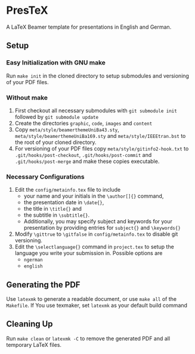 # PresTeX

A LaTeX Beamer template for presentations in English and German.

## Setup

### Easy Initialization with GNU make

Run `make init` in the cloned directory to setup submodules and versioning of your PDF files.

### Without make

 1. First checkout all necessary submodules with `git submodule init` followed by `git submodule update`
 2. Create the directories `graphic`, `code`, `images` and `content`
 3. Copy `meta/style/beamerthemeUniBa43.sty`, `meta/style/beamerthemeUniBa169.sty` and `meta/style/IEEEtran.bst` to the root of your cloned directory.
 4. For versioning of your PDF files copy `meta/style/gitinfo2-hook.txt` to `.git/hooks/post-checkout`, `.git/hooks/post-commit` and `.git/hooks/post-merge` and make these copies executable.

### Necessary Configurations

 1. Edit the `config/metainfo.tex` file to include
    * your name and your initials in the `\author[]{}` command,
    * the presentation date in `\date{}`,
    * the title in `\title{}` and
    * the subtitle in `\subtitle{}`.
    * Additionally, you may specify subject and keywords for your presentation by providing entries for `subject{}` and `\keywords{}`
 2. Modify `\gittrue` to `\gitfalse` in `config/metainfo.tex` to disable git versioning.
 3. Edit the `\selectlanguage{}` command in `project.tex` to setup the language you write your submission in. Possible options are
    * `ngerman`
    * `english`

## Generating the PDF

Use `latexmk` to generate a readable document, or use `make all` of the `Makefile`.
If You use texmaker, set `latexmk` as your default build command

## Cleaning Up

Run `make clean` or `latexmk -C` to remove the generated PDF and all temporary LaTeX files.
